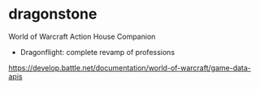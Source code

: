 # dragonstone
World of Warcraft Action House Companion

- Dragonflight: complete revamp of professions

https://develop.battle.net/documentation/world-of-warcraft/game-data-apis

